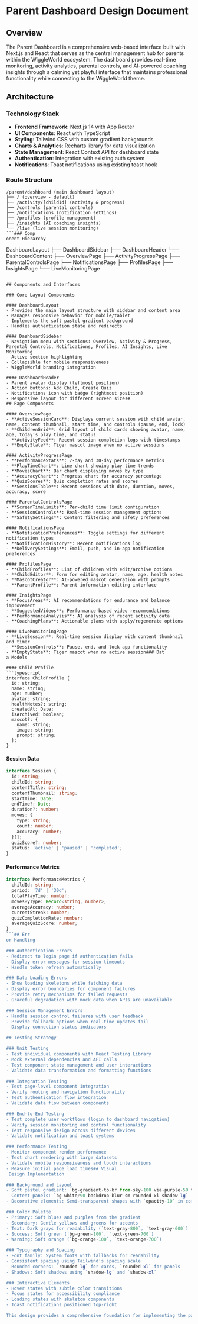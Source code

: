 # Parent Dashboard Design Document

## Overview

The Parent Dashboard is a comprehensive web-based interface built with Next.js and React that serves as the central management hub for parents within the WiggleWorld ecosystem. The dashboard provides real-time monitoring, activity analytics, parental controls, and AI-powered coaching insights through a calming yet playful interface that maintains professional functionality while connecting to the WiggleWorld theme.

## Architecture

### Technology Stack
- **Frontend Framework**: Next.js 14 with App Router
- **UI Components**: React with TypeScript
- **Styling**: Tailwind CSS with custom gradient backgrounds
- **Charts & Analytics**: Recharts library for data visualization
- **State Management**: React Context API for dashboard state
- **Authentication**: Integration with existing auth system
- **Notifications**: Toast notifications using existing toast hook

### Route Structure
```
/parent/dashboard (main dashboard layout)
├── / (overview - default)
├── /activity/[childId] (activity & progress)
├── /controls (parental controls)
├── /notifications (notification settings)
├── /profiles (profile management)
├── /insights (AI coaching insights)
└── /live (live session monitoring)
```### Comp
onent Hierarchy
```
DashboardLayout
├── DashboardSidebar
├── DashboardHeader
└── DashboardContent
    ├── OverviewPage
    ├── ActivityProgressPage
    ├── ParentalControlsPage
    ├── NotificationsPage
    ├── ProfilesPage
    ├── InsightsPage
    └── LiveMonitoringPage
```

## Components and Interfaces

### Core Layout Components

#### DashboardLayout
- Provides the main layout structure with sidebar and content area
- Manages responsive behavior for mobile/tablet
- Implements the soft pastel gradient background
- Handles authentication state and redirects

#### DashboardSidebar
- Navigation menu with sections: Overview, Activity & Progress, Parental Controls, Notifications, Profiles, AI Insights, Live Monitoring
- Active section highlighting
- Collapsible for mobile responsiveness
- WiggleWorld branding integration

#### DashboardHeader
- Parent avatar display (leftmost position)
- Action buttons: Add Child, Create Quiz
- Notifications icon with badge (rightmost position)
- Responsive layout for different screen sizes#
## Page Components

#### OverviewPage
- **ActiveSessionCard**: Displays current session with child avatar, name, content thumbnail, start time, and controls (pause, end, lock)
- **ChildrenGrid**: Grid layout of child cards showing avatar, name, age, today's play time, and status
- **ActivityFeed**: Recent session completion logs with timestamps
- **EmptyState**: Tiger mascot image when no active sessions

#### ActivityProgressPage
- **PerformanceStats**: 7-day and 30-day performance metrics
- **PlayTimeChart**: Line chart showing play time trends
- **MovesChart**: Bar chart displaying moves by type
- **AccuracyChart**: Progress chart for accuracy percentage
- **QuizScores**: Quiz completion rates and scores
- **SessionsTable**: Recent sessions with date, duration, moves, accuracy, score

#### ParentalControlsPage
- **ScreenTimeLimits**: Per-child time limit configuration
- **SessionControls**: Real-time session management options
- **SafetySettings**: Content filtering and safety preferences

#### NotificationsPage
- **NotificationPreferences**: Toggle settings for different notification types
- **NotificationHistory**: Recent notifications log
- **DeliverySettings**: Email, push, and in-app notification preferences

#### ProfilesPage
- **ChildProfiles**: List of children with edit/archive options
- **ChildEditor**: Form for editing avatar, name, age, health notes
- **MascotCreator**: AI-powered mascot generation with prompts
- **ParentProfile**: Parent information editing interface

#### InsightsPage
- **FocusAreas**: AI recommendations for endurance and balance improvement
- **SuggestedVideos**: Performance-based video recommendations
- **PerformanceAnalysis**: AI analysis of recent activity data
- **CoachingPlans**: Actionable plans with apply/regenerate options

#### LiveMonitoringPage
- **LiveSession**: Real-time session display with content thumbnail and timer
- **SessionControls**: Pause, end, and lock app functionality
- **EmptyState**: Tiger mascot when no active session### Dat
a Models

#### Child Profile
```typescript
interface ChildProfile {
  id: string;
  name: string;
  age: number;
  avatar: string;
  healthNotes?: string;
  createdAt: Date;
  isArchived: boolean;
  mascot?: {
    name: string;
    image: string;
    prompt: string;
  };
}
```

#### Session Data
```typescript
interface Session {
  id: string;
  childId: string;
  contentTitle: string;
  contentThumbnail: string;
  startTime: Date;
  endTime?: Date;
  duration?: number;
  moves: {
    type: string;
    count: number;
    accuracy: number;
  }[];
  quizScore?: number;
  status: 'active' | 'paused' | 'completed';
}
```

#### Performance Metrics
```typescript
interface PerformanceMetrics {
  childId: string;
  period: '7d' | '30d';
  totalPlayTime: number;
  movesByType: Record<string, number>;
  averageAccuracy: number;
  currentStreak: number;
  quizCompletionRate: number;
  averageQuizScore: number;
}
```## Err
or Handling

### Authentication Errors
- Redirect to login page if authentication fails
- Display error messages for session timeouts
- Handle token refresh automatically

### Data Loading Errors
- Show loading skeletons while fetching data
- Display error boundaries for component failures
- Provide retry mechanisms for failed requests
- Graceful degradation with mock data when APIs are unavailable

### Session Management Errors
- Handle session control failures with user feedback
- Provide fallback options when real-time updates fail
- Display connection status indicators

## Testing Strategy

### Unit Testing
- Test individual components with React Testing Library
- Mock external dependencies and API calls
- Test component state management and user interactions
- Validate data transformation and formatting functions

### Integration Testing
- Test page-level component integration
- Verify routing and navigation functionality
- Test authentication flow integration
- Validate data flow between components

### End-to-End Testing
- Test complete user workflows (login to dashboard navigation)
- Verify session monitoring and control functionality
- Test responsive design across different devices
- Validate notification and toast systems

### Performance Testing
- Monitor component render performance
- Test chart rendering with large datasets
- Validate mobile responsiveness and touch interactions
- Measure initial page load times## Visual
 Design Implementation

### Background and Layout
- Soft pastel gradient: `bg-gradient-to-br from-sky-100 via-purple-50 to-yellow-50`
- Content panels: `bg-white/90 backdrop-blur-sm rounded-xl shadow-lg`
- Decorative elements: Semi-transparent shapes with `opacity-10` in corners

### Color Palette
- Primary: Soft blues and purples from the gradient
- Secondary: Gentle yellows and greens for accents
- Text: Dark grays for readability (`text-gray-800`, `text-gray-600`)
- Success: Soft green (`bg-green-100`, `text-green-700`)
- Warning: Soft orange (`bg-orange-100`, `text-orange-700`)

### Typography and Spacing
- Font family: System fonts with fallbacks for readability
- Consistent spacing using Tailwind's spacing scale
- Rounded corners: `rounded-lg` for cards, `rounded-xl` for panels
- Shadows: Soft shadows using `shadow-lg` and `shadow-xl`

### Interactive Elements
- Hover states with subtle color transitions
- Focus states for accessibility compliance
- Loading states with skeleton components
- Toast notifications positioned top-right

This design provides a comprehensive foundation for implementing the parent dashboard while maintaining the playful WiggleWorld aesthetic and ensuring professional functionality for parent users.